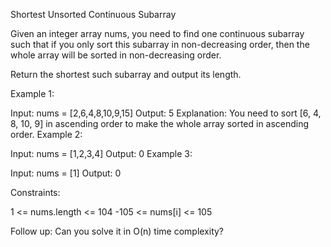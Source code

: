 Shortest Unsorted Continuous Subarray

Given an integer array nums, you need to find one continuous subarray such that if you only sort this subarray in non-decreasing order, then the whole array will be sorted in non-decreasing order.

Return the shortest such subarray and output its length.

 

Example 1:

Input: nums = [2,6,4,8,10,9,15]
Output: 5
Explanation: You need to sort [6, 4, 8, 10, 9] in ascending order to make the whole array sorted in ascending order.
Example 2:

Input: nums = [1,2,3,4]
Output: 0
Example 3:

Input: nums = [1]
Output: 0
 

Constraints:

1 <= nums.length <= 104
-105 <= nums[i] <= 105
 

Follow up: Can you solve it in O(n) time complexity?
